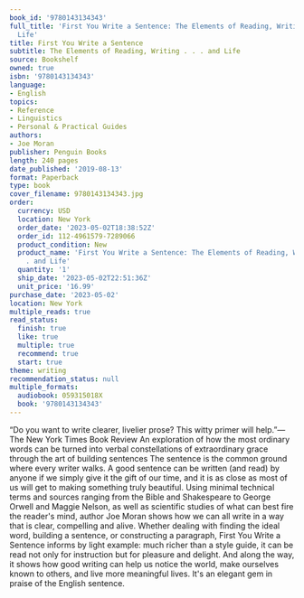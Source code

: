 ```yaml
---
book_id: '9780143134343'
full_title: 'First You Write a Sentence: The Elements of Reading, Writing . . . and
  Life'
title: First You Write a Sentence
subtitle: The Elements of Reading, Writing . . . and Life
source: Bookshelf
owned: true
isbn: '9780143134343'
language:
- English
topics:
- Reference
- Linguistics
- Personal & Practical Guides
authors:
- Joe Moran
publisher: Penguin Books
length: 240 pages
date_published: '2019-08-13'
format: Paperback
type: book
cover_filename: 9780143134343.jpg
order:
  currency: USD
  location: New York
  order_date: '2023-05-02T18:38:52Z'
  order_id: 112-4961579-7289066
  product_condition: New
  product_name: 'First You Write a Sentence: The Elements of Reading, Writing . .
    . and Life'
  quantity: '1'
  ship_date: '2023-05-02T22:51:36Z'
  unit_price: '16.99'
purchase_date: '2023-05-02'
location: New York
multiple_reads: true
read_status:
  finish: true
  like: true
  multiple: true
  recommend: true
  start: true
theme: writing
recommendation_status: null
multiple_formats:
  audiobook: 059315018X
  book: '9780143134343'
---
```

“Do you want to write clearer, livelier prose? This witty primer will help.”—The New York Times Book Review
An exploration of how the most ordinary words can be turned into verbal constellations of extraordinary grace through the art of building sentences
The sentence is the common ground where every writer walks. A good sentence can be written (and read) by anyone if we simply give it the gift of our time, and it is as close as most of us will get to making something truly beautiful. Using minimal technical terms and sources ranging from the Bible and Shakespeare to George Orwell and Maggie Nelson, as well as scientific studies of what can best fire the reader's mind, author Joe Moran shows how we can all write in a way that is clear, compelling and alive.
Whether dealing with finding the ideal word, building a sentence, or constructing a paragraph, First You Write a Sentence informs by light example: much richer than a style guide, it can be read not only for instruction but for pleasure and delight. And along the way, it shows how good writing can help us notice the world, make ourselves known to others, and live more meaningful lives. It's an elegant gem in praise of the English sentence.
